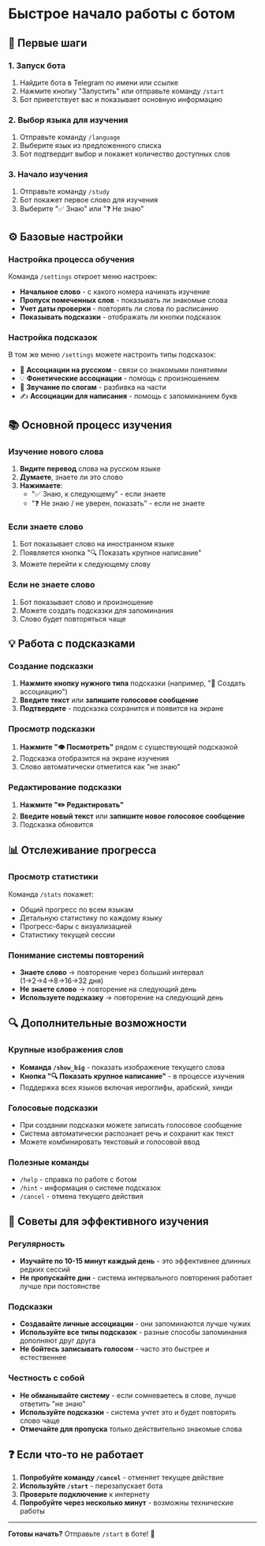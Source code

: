 # Быстрое начало работы с ботом

## 🚀 Первые шаги

### 1. Запуск бота
1. Найдите бота в Telegram по имени или ссылке
2. Нажмите кнопку "Запустить" или отправьте команду `/start`
3. Бот приветствует вас и показывает основную информацию

### 2. Выбор языка для изучения
1. Отправьте команду `/language`
2. Выберите язык из предложенного списка
3. Бот подтвердит выбор и покажет количество доступных слов

### 3. Начало изучения
1. Отправьте команду `/study`
2. Бот покажет первое слово для изучения
3. Выберите "✅ Знаю" или "❓ Не знаю"

## ⚙️ Базовые настройки

### Настройка процесса обучения
Команда `/settings` откроет меню настроек:

- **Начальное слово** - с какого номера начинать изучение
- **Пропуск помеченных слов** - показывать ли знакомые слова
- **Учет даты проверки** - повторять ли слова по расписанию
- **Показывать подсказки** - отображать ли кнопки подсказок

### Настройка подсказок
В том же меню `/settings` можете настроить типы подсказок:

- 🧠 **Ассоциации на русском** - связи со знакомыми понятиями
- 💡 **Фонетические ассоциации** - помощь с произношением
- 🎵 **Звучание по слогам** - разбивка на части
- ✍️ **Ассоциации для написания** - помощь с запоминанием букв

## 📚 Основной процесс изучения

### Изучение нового слова
1. **Видите перевод** слова на русском языке
2. **Думаете**, знаете ли это слово
3. **Нажимаете**:
   - "✅ Знаю, к следующему" - если знаете
   - "❓ Не знаю / не уверен, показать" - если не знаете

### Если знаете слово
1. Бот показывает слово на иностранном языке
2. Появляется кнопка "🔍 Показать крупное написание"
3. Можете перейти к следующему слову

### Если не знаете слово
1. Бот показывает слово и произношение
2. Можете создать подсказки для запоминания
3. Слово будет повторяться чаще

## 💡 Работа с подсказками

### Создание подсказки
1. **Нажмите кнопку нужного типа** подсказки (например, "🧠 Создать ассоциацию")
2. **Введите текст** или **запишите голосовое сообщение**
3. **Подтвердите** - подсказка сохранится и появится на экране

### Просмотр подсказки
1. **Нажмите "👁️ Посмотреть"** рядом с существующей подсказкой
2. Подсказка отобразится на экране изучения
3. Слово автоматически отметится как "не знаю"

### Редактирование подсказки
1. **Нажмите "✏️ Редактировать"**
2. **Введите новый текст** или **запишите новое голосовое сообщение**
3. Подсказка обновится

## 📊 Отслеживание прогресса

### Просмотр статистики
Команда `/stats` покажет:
- Общий прогресс по всем языкам
- Детальную статистику по каждому языку
- Прогресс-бары с визуализацией
- Статистику текущей сессии

### Понимание системы повторений
- **Знаете слово** → повторение через больший интервал (1→2→4→8→16→32 дня)
- **Не знаете слово** → повторение на следующий день
- **Используете подсказку** → повторение на следующий день

## 🔍 Дополнительные возможности

### Крупные изображения слов
- **Команда `/show_big`** - показать изображение текущего слова
- **Кнопка "🔍 Показать крупное написание"** - в процессе изучения
- Поддержка всех языков включая иероглифы, арабский, хинди

### Голосовые подсказки
- При создании подсказки можете записать голосовое сообщение
- Система автоматически распознает речь и сохранит как текст
- Можете комбинировать текстовый и голосовой ввод

### Полезные команды
- `/help` - справка по работе с ботом
- `/hint` - информация о системе подсказок
- `/cancel` - отмена текущего действия

## 🎯 Советы для эффективного изучения

### Регулярность
- **Изучайте по 10-15 минут каждый день** - это эффективнее длинных редких сессий
- **Не пропускайте дни** - система интервального повторения работает лучше при постоянстве

### Подсказки
- **Создавайте личные ассоциации** - они запоминаются лучше чужих
- **Используйте все типы подсказок** - разные способы запоминания дополняют друг друга
- **Не бойтесь записывать голосом** - часто это быстрее и естественнее

### Честность с собой
- **Не обманывайте систему** - если сомневаетесь в слове, лучше ответить "не знаю"
- **Используйте подсказки** - система учтет это и будет повторять слово чаще
- **Отмечайте для пропуска** только действительно знакомые слова

## ❓ Если что-то не работает

1. **Попробуйте команду `/cancel`** - отменяет текущее действие
2. **Используйте `/start`** - перезапускает бота
3. **Проверьте подключение** к интернету
4. **Попробуйте через несколько минут** - возможны технические работы

---

**Готовы начать?** Отправьте `/start` в боте! 🚀
